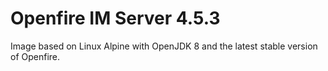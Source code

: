 # Openfire IM Server 4.5.3

Image based on Linux Alpine with OpenJDK 8 and the latest stable version of Openfire.
